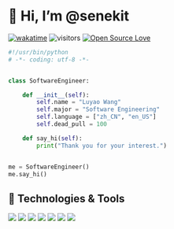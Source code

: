 # 👋 Hi, I’m @senekit

[![wakatime](https://wakatime.com/badge/user/7016566d-782c-4347-8076-c78ffa0205f6.svg)](https://wakatime.com/@7016566d-782c-4347-8076-c78ffa0205f6)
![visitors](https://visitor-badge.laobi.icu/badge?page_id=senekit.senekit)
[![Open Source Love](https://badges.frapsoft.com/os/v1/open-source.svg?v=102)](https://github.com/ellerbrock/open-source-badge/)

```python
#!/usr/bin/python
# -*- coding: utf-8 -*-


class SoftwareEngineer:

    def __init__(self):
        self.name = "Luyao Wang"
        self.major = "Software Engineering"
        self.language = ["zh_CN", "en_US"]
        self.dead_pull = 100

    def say_hi(self):
        print("Thank you for your interest.")


me = SoftwareEngineer()
me.say_hi()
```

## 🔧 Technologies & Tools

![](https://img.shields.io/badge/Code-Python-informational?style=flat-square&logo=python&logoColor=white&color=6aa6f8)
![](https://img.shields.io/badge/Code-Golang-informational?style=flat-square&logo=go&logoColor=white&color=6aa6f8)
![](https://img.shields.io/badge/OS-Linux-informational?style=flat-square&logo=linux&logoColor=white&color=6aa6f8)
![](https://img.shields.io/badge/Editor-VS_Code-informational?style=flat-square&logo=visual-studio-code&logoColor=white&color=6aa6f8)
![](https://img.shields.io/badge/Shell-Bash-informational?style=flat-square&logo=gnu-bash&logoColor=white&color=6aa6f8)
![](https://img.shields.io/badge/Tools-PostgreSQL-informational?style=flat-square&logo=postgresql&logoColor=white&color=6aa6f8)
![](https://img.shields.io/badge/Tools-Docker-informational?style=flat-square&logo=docker&logoColor=white&color=6aa6f8)

<!---
senekit/senekit is a ✨ special ✨ repository because its `README.md` (this file) appears on your GitHub profile.
You can click the Preview link to take a look at your changes.
--->
